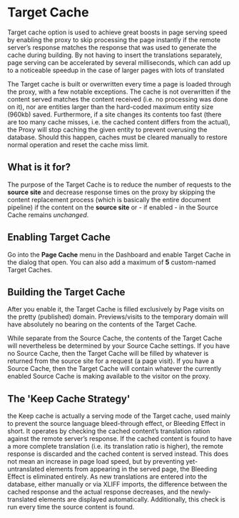# Target Cache

Target cache option is used to achieve great boosts in page serving
speed by enabling the proxy to skip processing the page instantly if
the remote server’s response matches the response that was used to
generate the cache during building. By not having to insert the
translations separately, page serving can be accelerated by several
milliseconds, which can add up to a noticeable speedup in the case of
larger pages with lots of translated

The Target cache is built or overwritten every time a page is loaded
through the proxy, with a few notable exceptions. The cache is not
overwritten if the content served matches the content received
(i.e. no processing was done on it), nor are entities larger than the
hard-coded maximum entity size (960kb) saved. Furthermore, if a site
changes its contents too fast (there are too many cache misses,
i.e. the cached content differs from the actual), the Proxy will stop
caching the given entity to prevent overusing the database. Should
this happen, caches must be cleared manually to restore normal
operation and reset the cache miss limit.

## What is it for?

The purpose of the Target Cache is to reduce the number of requests to
the **source site** and decrease response times on the proxy by
skipping the content replacement process (which is basically the
entire document pipeline) if the content on the **source site** or -
if enabled - in the Source Cache remains _unchanged_.

## Enabling Target Cache

Go into the **Page Cache** menu in the Dashboard and enable Target
Cache in the dialog that open. You can also add a maximum of **5**
custom-named Target Caches.

## Building the Target Cache

After you enable it, the Target Cache is filled exclusively by Page
visits on the pretty (published) domain. Previews/visits to the
temporary domain will have absolutely no bearing on the contents of
the Target Cache.

While separate from the Source Cache, the contents of the Target Cache
will nevertheless be determined by your Source Cache settings. If you
have no Source Cache, then the Target Cache will be filled by whatever
is returned from the source site for a request (a page visit). If you
have a Source Cache, then the Target Cache will contain whatever the
currently enabled Source Cache is making available to the visitor on
the proxy.

## The 'Keep Cache Strategy'

the Keep cache is actually a serving mode of the Target cache, used
mainly to prevent the source language bleed-through effect, or
Bleeding Effect in short. It operates by checking the cached content’s
translation ration against the remote server’s response. If the cached
content is found to have a more complete translation (i.e. its
translation ratio is higher), the remote response is discarded and the
cached content is served instead. This does not mean an increase in
page load speed, but by preventing yet-untranslated elements from
appearing in the served page, the Bleeding Effect is eliminated
entirely. As new translations are entered into the database, either
manually or via XLIFF imports, the difference between the cached
response and the actual response decreases, and the newly-translated
elements are displayed automatically. Additionally, this check is run
every time the source content is found.
